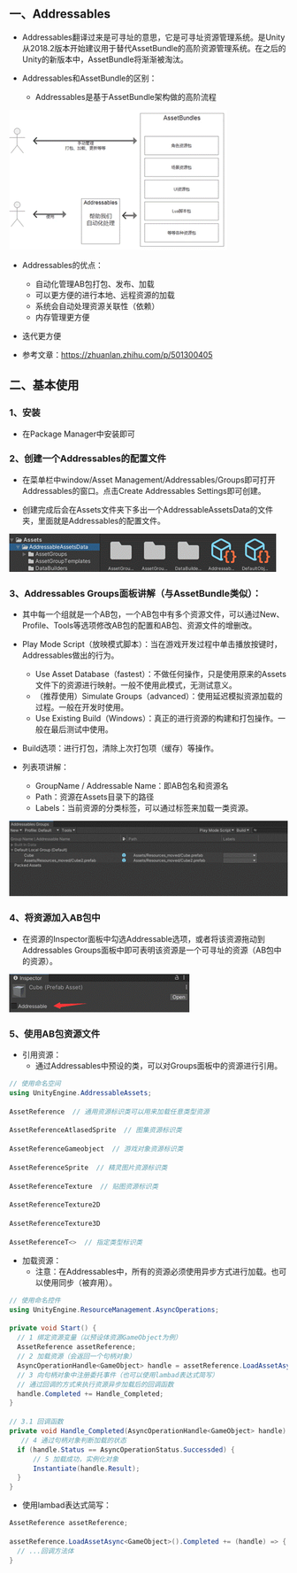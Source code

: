 ## 一、Addressables

- Addressables翻译过来是可寻址的意思，它是可寻址资源管理系统。是Unity从2018.2版本开始建议用于替代AssetBundle的高阶资源管理系统。在之后的Unity的新版本中，AssetBundle将渐渐被淘汰。

- Addressables和AssetBundle的区别：
    - Addressables是基于AssetBundle架构做的高阶流程

![clipboard.png](Addressables.assets/clip_image002.gif)

- Addressables的优点：
    - 自动化管理AB包打包、发布、加载
    - 可以更方便的进行本地、远程资源的加载
    - 系统会自动处理资源关联性（依赖）
    - 内存管理更方便

- 迭代更方便
- 参考文章：https://zhuanlan.zhihu.com/p/501300405

## 二、基本使用

### 1、安装

- 在Package Manager中安装即可

### 2、创建一个Addressables的配置文件

- 在菜单栏中window/Asset Management/Addressables/Groups即可打开Addressables的窗口。点击Create Addressables Settings即可创建。

- 创建完成后会在Assets文件夹下多出一个AddressableAssetsData的文件夹，里面就是Addressables的配置文件。

![clipboard.png](Addressables.assets/clip_image004.gif)

### 3、Addressables Groups面板讲解（与AssetBundle类似）：

- 其中每一个组就是一个AB包，一个AB包中有多个资源文件，可以通过New、Profile、Tools等选项修改AB包的配置和AB包、资源文件的增删改。

- Play Mode Script（放映模式脚本）：当在游戏开发过程中单击播放按键时，Addressables做出的行为。
    - Use Asset Database（fastest）：不做任何操作，只是使用原来的Assets文件下的资源进行映射。一般不使用此模式，无测试意义。
    - （推荐使用）Simulate Groups（advanced）：使用延迟模拟资源加载的过程。一般在开发时使用。
    - Use Existing Build（Windows）：真正的进行资源的构建和打包操作。一般在最后测试中使用。

- Build选项：进行打包，清除上次打包项（缓存）等操作。
- 列表项讲解：
    - GroupName / Addressable Name：即AB包名和资源名
    - Path：资源在Assets目录下的路径
    - Labels：当前资源的分类标签，可以通过标签来加载一类资源。

![截图.png](Addressables.assets/clip_image006.gif)

### 4、将资源加入AB包中

- 在资源的Inspector面板中勾选Addressable选项，或者将该资源拖动到Addressables Groups面板中即可表明该资源是一个可寻址的资源（AB包中的资源）。

![截图.png](Addressables.assets/clip_image008.gif)

### 5、使用AB包资源文件

- 引用资源：
    - 通过Addressables中预设的类，可以对Groups面板中的资源进行引用。
```c#
// 使用命名空间
using UnityEngine.AddressableAssets;

AssetReference  // 通用资源标识类可以用来加载任意类型资源

AssetReferenceAtlasedSprite  // 图集资源标识类

AssetReferenceGameobject  // 游戏对象资源标识类

AssetReferenceSprite  // 精灵图片资源标识类

AssetReferenceTexture  // 贴图资源标识类

AssetReferenceTexture2D

AssetReferenceTexture3D

AssetReferenceT<>  // 指定类型标识类
```
- 加载资源：
    - 注意：在Addressables中，所有的资源必须使用异步方式进行加载。也可以使用同步（被弃用）。
```c#
// 使用命名控件
using UnityEngine.ResourceManagement.AsyncOperations;

private void Start() {
  // 1 绑定资源变量（以预设体资源GameObject为例）
  AssetReference assetReference;
  // 2 加载资源（会返回一个句柄对象）
  AsyncOperationHandle<GameObject> handle = assetReference.LoadAssetAsync<GameObject>();
  // 3 向句柄对象中注册委托事件（也可以使用lambad表达式简写）
  // 通过回调的方式来执行资源异步加载后的回调函数
  handle.Completed += Handle_Completed;  
}

// 3.1 回调函数
private void Handle_Completed(AsyncOperationHandle<GameObject> handle) {
   // 4 通过句柄对象判断加载的状态
  if (handle.Status == AsyncOperationStatus.Successded) {
      // 5 加载成功，实例化对象
      Instantiate(handle.Result);
  }
}
```
- 使用lambad表达式简写：
```c#
AssetReference assetReference;

assetReference.LoadAssetAsync<GameObject>().Completed += (handle) => {
  // ...回调方法体
}
```


